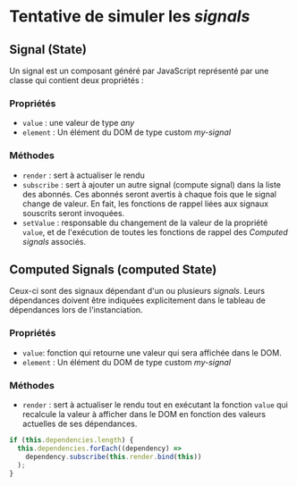 # Tentative de simuler les _signals_

## Signal (State)

Un signal est un composant généré par JavaScript représenté par une classe qui contient deux propriétés :

### Propriétés

- `value` : une valeur de type _any_
- `element` : Un élément du DOM de type custom _my-signal_

### Méthodes

- `render` : sert à actualiser le rendu
- `subscribe` : sert à ajouter un autre signal (compute signal) dans la liste des abonnés. Ces abonnés seront avertis à chaque fois que le signal change de valeur. En fait, les fonctions de rappel liées aux signaux souscrits seront invoquées.
- `setValue` : responsable du changement de la valeur de la propriété `value`, et de l'exécution de toutes les fonctions de rappel des _Computed signals_ associés.

## Computed Signals (computed State)

Ceux-ci sont des signaux dépendant d'un ou plusieurs _signals_. Leurs dépendances doivent être indiquées explicitement dans le tableau de dépendances lors de l'instanciation.

### Propriétés

- `value`: fonction qui retourne une valeur qui sera affichée dans le DOM.
- `element` : Un élément du DOM de type custom _my-signal_

### Méthodes

- `render` : sert à actualiser le rendu tout en exécutant la fonction `value` qui recalcule la valeur à afficher dans le DOM en fonction des valeurs actuelles de ses dépendances.

```js
if (this.dependencies.length) {
  this.dependencies.forEach((dependency) =>
    dependency.subscribe(this.render.bind(this))
  );
}
```
